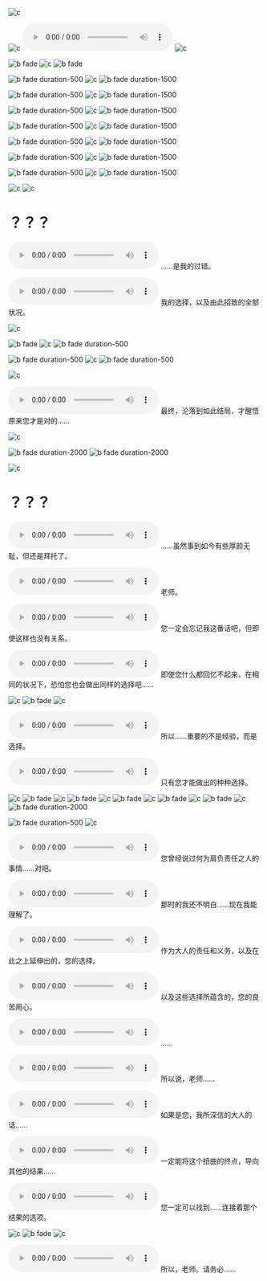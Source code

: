 ![c](#hide)

![c](#wait "2000")
![m][theme]
![c](#wait "1000")

![b fade][nexon]
![c](#wait "3000")
![b fade](#000)

![b fade duration-500][view-kivotos]
![c](#wait "3000")
![b fade duration-1500](#000)

![b fade duration-500][view-downtown]
![c](#wait "3000")
![b fade duration-1500](#000)

![b fade duration-500][view-desert]
![c](#wait "3000")
![b fade duration-1500](#000)

![b fade duration-500][view-school]
![c](#wait "3000")
![b fade duration-1500](#000)

![b fade duration-500][view-sabaku]
![c](#wait "3000")
![b fade duration-1500](#000)

![b fade duration-500][view-street]
![c](#wait "3000")
![b fade duration-1500](#000)

![b fade duration-500][view-office]
![c](#wait "4000")
![b fade duration-1500](#000)

![c](#wait "2000")
![c](#show)

# ？？？

![v](../assets/audio/char/Main_11000_001.ogg)
……是我的过错。

![v](../assets/audio/char/Main_11000_002.ogg)
我的选择，以及由此招致的全部状况。

![c](#hide)

![b fade][shiroko-1]
![c](#wait "1000")
![b fade duration-500](#000)

![b fade duration-500][shiroko-2]
![c](#wait "1000")
![b fade duration-500](#000)

![c](#show)

![v](../assets/audio/char/Main_11000_003.ogg)
最终，沦落到如此结局，才醒悟原来您才是对的……

![c](#hide)

![b fade duration-2000](#fff)
![b fade duration-2000][kaicho-1]

![c](#show)

# ？？？

![v](../assets/audio/char/Main_11000_004.ogg)
……虽然事到如今有些厚颜无耻，但还是拜托了。

![v](../assets/audio/char/Main_11000_005.ogg)
老师。

![v](../assets/audio/char/Main_11000_006.ogg)
您一定会忘记我这番话吧，但即使这样也没有关系。

![v](../assets/audio/char/Main_11000_007.ogg)
即使您什么都回忆不起来，在相同的状况下，恐怕您也会做出同样的选择吧……

![c](#hide)
![b fade][kaicho-2]
![c](#show)

![v](../assets/audio/char/Main_11000_008.ogg)
所以……重要的不是经验，而是选择。

![v](../assets/audio/char/Main_11000_009.ogg)
只有您才能做出的种种选择。

![c](#hide)
![b fade][stu-trinity]
![c](#wait "3000")
![b fade][stu-gehenna1]
![c](#wait "3000")
![b fade][stu-gehenna2]
![c](#wait "3000")
![b fade][stu-gehenna3]
![c](#wait "3000")
![b fade][stu-abydos]
![c](#wait "3000")
![b fade duration-2000](#000)

![b fade duration-500][kaicho-2]
![c](#show)

![v](../assets/audio/char/Main_11000_010.ogg)
您曾经说过何为肩负责任之人的事情……对吧。

![v](../assets/audio/char/Main_11000_011.ogg)
那时的我还不明白……现在我能理解了。

![v](../assets/audio/char/Main_11000_012.ogg)
作为大人的责任和义务，以及在此之上延伸出的，您的选择。

![v](../assets/audio/char/Main_11000_013.ogg)
以及这些选择所蕴含的，您的良苦用心。

![v](../assets/audio/char/Main_11000_014.ogg)
……

![v](../assets/audio/char/Main_11000_015.ogg)
所以说，老师……

![v](../assets/audio/char/Main_11000_016.ogg)
如果是您，我所深信的大人的话……

![v](../assets/audio/char/Main_11000_017.ogg)
一定能将这个扭曲的终点，导向其他的结果……

![v](../assets/audio/char/Main_11000_018.ogg)
您一定可以找到……连接着那个结果的选项。

![c](#hide)
![b fade][kaicho-3]
![c](#show)

![v](../assets/audio/char/Main_11000_019.ogg)
所以，老师。请务必……

[theme]: ../assets/audio/bgm/Theme_34.ogg
[nexon]: ../assets/images/BG_CS_PR_13.png
[view-kivotos]: ../assets/images/BG_View_Kivotos.png
[view-downtown]: ../assets/images/BG_CityDowntown.png
[view-desert]: ../assets/images/BG_DesertResidence_Night.png
[view-school]: ../assets/images/BG_SchoolRooftop.png
[view-sabaku]: ../assets/images/BG_Wilderness_Night.png
[view-street]: ../assets/images/BG_CityOffice.png
[view-office]: ../assets/images/BG_CS_PR_01.png
[shiroko-1]: ../assets/images/BG_CS_PR_08.png
[shiroko-2]: ../assets/images/BG_CS_PR_09.png
[kaicho-1]: ../assets/images/BG_CS_PR_07.png
[kaicho-2]: ../assets/images/BG_CS_PR_12.png
[kaicho-3]: ../assets/images/BG_CS_PR_19.png
[stu-trinity]: ../assets/images/BG_CS_Trinity_01.png
[stu-gehenna1]: ../assets/images/BG_CS_Gehenna_02_Letter.png
[stu-gehenna2]: ../assets/images/BG_CS_Gehenna_03_Letter.png
[stu-gehenna3]: ../assets/images/BG_CS_Gehenna_01_Letter.png
[stu-abydos]: ../assets/images/BG_CS_Abydos_01_Letter.png
